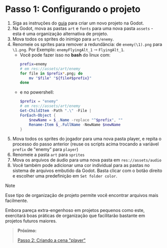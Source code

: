 # Passo 1: Configurando o projeto


1. Siga as instruções do [guia](https://docs.godotengine.org/en/stable/getting_started/first_2d_game/01.project_setup.html) para criar um novo projeto na Godot.
2. Na Godot, mova as pastas `art` e `fonts` para uma nova pasta `assets` - esta é uma organização alternativa de projeto.
3. Mova todos os sprites do inimigo para `art/enemy`.
4. Renomeie os sprites para remover a redundância: de `enemy(\1).png` para `\1.png`. Por Exemplo: `enemyFlyingAlt_1` ⇾ `FlyingAlt_1`.
    - Você pode fazer isso no **bash** do linux com:
        ```bash
        prefix=enemy
        # em res://assets/art/enemy
        for file in $prefix*.png; do
            mv "$file" "${file#$prefix}"
        done
        ```
    - e no powershell:
        ```powershell
        $prefix = "enemy"
        # em res://assets/art/enemy
        Get-ChildItem -Path ".\" -File | 
        ForEach-Object {
            $newName = $_.Name -replace "^$prefix", ""  
            Rename-Item $_.FullName -NewName $newName
        }
        ```
5. Mova todos os sprites do jogador para uma nova pasta player, e repita o processo do passo anterior (reuse os scripts acima trocando a variável `prefix` de "enemy" para `player`)
7. Renomeie a pasta `art` para `sprites`
8. Mova os arquivos de áudio para uma nova pasta em `res://assets/audio`
9. Você também pode adicionar uma cor individual para as pastas no sistema de arquivos embutido da Godot. Basta clicar com o botão direito e escolher uma predefinição em `Set folder color`.
> [!NOTE]
> Esse tipo de organização de projeto permite você encontrar arquivos mais facilmente.
> 
> Embora pareça extra-engenhoso em projetos pequenos como este, exercitará boas práticas de organização que facilitarão bastante em projetos futuros maiores.

> **Próximo:**
> 
> [Passo 2: Criando a cena "player"](../2/README.md)
